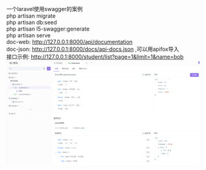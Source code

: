一个laravel使用swagger的案例  
php artisan migrate  
php artisan db:seed  
php artisan l5-swagger:generate  
php artisan serve  
doc-web: http://127.0.0.1:8000/api/documentation  
doc-json: http://127.0.0.1:8000/docs/api-docs.json ,可以用apifox导入  
接口示例: http://127.0.0.1:8000/student/list?page=1&limit=1&name=bob  
![img.png](storage/images/img.png)
